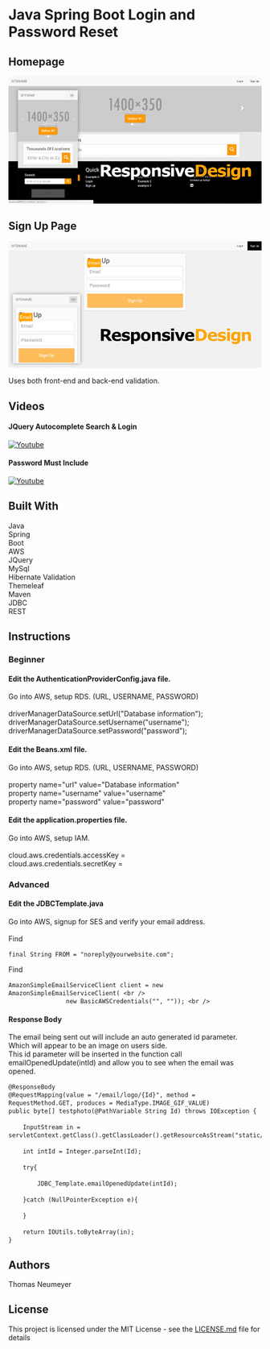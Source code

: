 # Java Spring Boot Login and Password Reset

## Homepage

![alt text](https://github.com/t-neu/Java_Spring_Boot_Ajax/blob/master/homepage.jpg?raw=true)

## Sign Up Page

![alt text](https://github.com/t-neu/Java_Spring_Boot_Ajax/blob/master/signup.jpg?raw=true)

Uses both front-end and back-end validation.

## Videos

#### JQuery Autocomplete Search & Login

[![Youtube](https://i.ytimg.com/vi/Kklw_QDzCq4/1.jpg?time=1496251253919)](https://youtu.be/Kklw_QDzCq4)

#### Password Must Include

[![Youtube](https://i.ytimg.com/vi/SPjyb1dSKLk/2.jpg?time=1496251253919)](https://youtu.be/SPjyb1dSKLk)

## Built With

Java<br />
Spring<br />
Boot<br />
AWS<br />
JQuery<br />
MySql<br />
Hibernate Validation<br />
Themeleaf<br />
Maven<br />
JDBC<br />
REST<br />

## Instructions

### Beginner <br />

#### Edit the AuthenticationProviderConfig.java file. <br />
Go into AWS, setup RDS. (URL, USERNAME, PASSWORD)<br />
<br />
driverManagerDataSource.setUrl("Database information"); <br />
driverManagerDataSource.setUsername("username"); <br />
driverManagerDataSource.setPassword("password");

#### Edit the Beans.xml file. <br />
Go into AWS, setup RDS. (URL, USERNAME, PASSWORD) <br />
<br />
property name="url" value="Database information" <br />
property name="username" value="username" <br />
property name="password" value="password" <br />

#### Edit the application.properties file. <br />
Go into AWS, setup IAM. <br />
<br />
cloud.aws.credentials.accessKey = <br />
cloud.aws.credentials.secretKey = <br />

### Advanced <br />

#### Edit the JDBCTemplate.java <br />
Go into AWS, signup for SES and verify your email address. <br />
<br />
Find
```
final String FROM = "noreply@yourwebsite.com";
```
Find
```
AmazonSimpleEmailServiceClient client = new AmazonSimpleEmailServiceClient( <br />
				new BasicAWSCredentials("", "")); <br />
```
				
#### Response Body <br />
The email being sent out will include an auto generated id parameter. <br /> Which will appear to be an image on users side. <br />
This id parameter will be inserted in the function call emailOpenedUpdate(intId) and allow you to see when the email was opened. <br />
```
@ResponseBody
@RequestMapping(value = "/email/logo/{Id}", method = RequestMethod.GET, produces = MediaType.IMAGE_GIF_VALUE)
public byte[] testphoto(@PathVariable String Id) throws IOException {  

	InputStream in = servletContext.getClass().getClassLoader().getResourceAsStream("static/images/logo.gif");

	int intId = Integer.parseInt(Id);

	try{

		JDBC_Template.emailOpenedUpdate(intId);

	}catch (NullPointerException e){

	}

	return IOUtils.toByteArray(in);
}
```

## Authors

Thomas Neumeyer

## License

This project is licensed under the MIT License - see the [LICENSE.md](LICENSE.md) file for details
